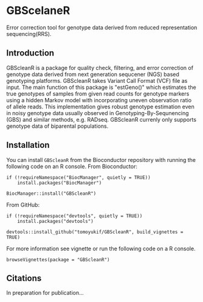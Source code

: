 # GBScelaneR
Error correction tool for genotype data derived from reduced representation sequencing(RRS).

## Introduction

GBScleanR is a package for quality check, filtering, and error correction
of genotype data derived from next generation sequcener (NGS) based genotyping platforms.
GBScleanR takes Variant Call Format (VCF) file as input. The main function of this package 
is "estGeno()" which estimates the true genotypes of samples from given read counts for
genotype markers using a hidden Markov model with incorporating uneven observation ratio of 
allele reads. This implementation gives robust genotype estimation even in noisy genotype
data usually observed in Genotyping-By-Sequnencing (GBS) and similar methods, e.g. RADseq.
GBScleanR currenly only supports genotype data of biparental populations.

## Installation
You can install `GBScleanR` from the Bioconductor repository with running the following code on an R console.
From Bioconductor:
```
if (!requireNamespace("BiocManager", quietly = TRUE))
    install.packages("BiocManager")

BiocManager::install("GBScleanR")
```

From GitHub:
```
if (!requireNamespace("devtools", quietly = TRUE))
    install.packages("devtools")
    
devtools::install_github("tomoyukif/GBScleanR", build_vignettes = TRUE)
```

For more information see vignette or run the following code on a R console.
```
browseVignettes(package = "GBScleanR")
```

## Citations
In preparation for publication...
